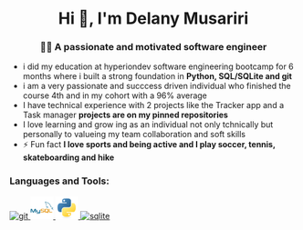 <h1 align="center">Hi 👋, I'm Delany Musariri</h1>
<h3 align="center">👨‍💻 A passionate and motivated software engineer</h3>

- i did my education at hyperiondev software engineering bootcamp for 6 months where i built a strong foundation in **Python, SQL/SQLite and git**
- i am a very passionate and succcess driven individual who finished the course 4th and in my cohort with a 96% average
- I have technical experience with 2 projects like the Tracker app and a Task manager **projects are on my pinned repositories**
- I love learning and grow ing as an individual not only tchnically but personally to valueing my team collaboration and soft skills 
- ⚡ Fun fact **I love sports and being active and I play soccer, tennis, skateboarding and hike**


<h3 align="left">Languages and Tools:</h3>
<p align="left"> <a href="https://git-scm.com/" target="_blank" rel="noreferrer"> <img src="https://www.vectorlogo.zone/logos/git-scm/git-scm-icon.svg" alt="git" width="40" height="40"/> </a> <a href="https://www.mysql.com/" target="_blank" rel="noreferrer"> <img src="https://raw.githubusercontent.com/devicons/devicon/master/icons/mysql/mysql-original-wordmark.svg" alt="mysql" width="40" height="40"/> </a> <a href="https://www.python.org" target="_blank" rel="noreferrer"> <img src="https://raw.githubusercontent.com/devicons/devicon/master/icons/python/python-original.svg" alt="python" width="40" height="40"/> </a> <a href="https://www.sqlite.org/" target="_blank" rel="noreferrer"> <img src="https://www.vectorlogo.zone/logos/sqlite/sqlite-icon.svg" alt="sqlite" width="40" height="40"/> </a> </p>
